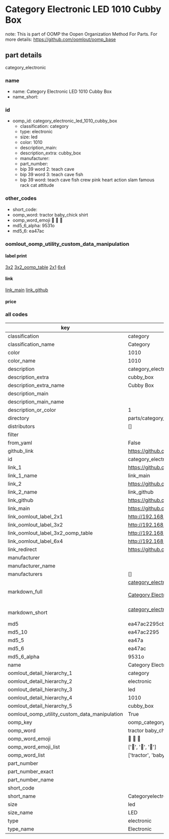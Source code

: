 # Category Electronic LED 1010 Cubby Box  

note: This is part of OOMP the Oopen Organization Method For Parts. For more details: https://github.com/oomlout/oomp_base

##  part details
  



category_electronic



### name
* name: Category Electronic LED 1010 Cubby Box
* name_short: 
### id
* oomp_id: category_electronic_led_1010_cubby_box
  * classification: category
  * type: electronic
  * size: led
  * color: 1010
  * description_main: 
  * description_extra: cubby_box
  * manufacturer: 
  * part_number: 
  * bip 39 word 2: teach cave
  * bip 39 word 3: teach cave fish
  * bip 39 word: teach cave fish crew pink heart action slam famous rack cat attitude

### other_codes
* short_code: 
* oomp_word: tractor baby_chick shirt
* oomp_word_emoji :tractor: :baby_chick: :shirt:
* md5_6_alpha: 9531o
* md5_6: ea47ac






### oomlout_oomp_utility_custom_data_manipulation
#### label print
[3x2](http://192.168.1.245:1112/?label=oomp%209531o)
[3x2_oomp_table](http://192.168.1.108:1112/?label=oomp%209531o)
[2x1](http://192.168.1.242:1112/?label=oomp%209531o)
[6x4](http://192.168.1.55:1112/?label=oomp%209531o)    

#### link

[link_main](https://github.com/oomlout/oomlout_oomp_version_1_messy/tree/main/parts/category_electronic_led_1010_cubby_box) [link_github](https://github.com/oomlout/oomlout_oomp_version_1_messy/tree/main/parts/category_electronic_led_1010_cubby_box)                             

#### price







### all codes 
| key | value |  
| --- | --- |  
| classification | category |  
| classification_name | Category |  
| color | 1010 |  
| color_name | 1010 |  
| description | category_electronic |  
| description_extra | cubby_box |  
| description_extra_name | Cubby Box |  
| description_main |  |  
| description_main_name |  |  
| description_or_color | 1  |  
| directory | parts/category_electronic_led_1010_cubby_box |  
| distributors | [] |  
| filter |  |  
| from_yaml | False |  
| github_link | https://github.com/oomlout/oomlout_oomp_part_src/tree/main/parts/category_electronic_led_1010_cubby_box |  
| id | category_electronic_led_1010_cubby_box |  
| link_1 | https://github.com/oomlout/oomlout_oomp_version_1_messy/tree/main/parts/category_electronic_led_1010_cubby_box |  
| link_1_name | link_main |  
| link_2 | https://github.com/oomlout/oomlout_oomp_version_1_messy/tree/main/parts/category_electronic_led_1010_cubby_box |  
| link_2_name | link_github |  
| link_github | https://github.com/oomlout/oomlout_oomp_version_1_messy/tree/main/parts/category_electronic_led_1010_cubby_box |  
| link_main | https://github.com/oomlout/oomlout_oomp_version_1_messy/tree/main/parts/category_electronic_led_1010_cubby_box |  
| link_oomlout_label_2x1 | http://192.168.1.242:1112/?label=oomp%209531o |  
| link_oomlout_label_3x2 | http://192.168.1.245:1112/?label=oomp%209531o |  
| link_oomlout_label_3x2_oomp_table | http://192.168.1.108:1112/?label=oomp%209531o |  
| link_oomlout_label_6x4 | http://192.168.1.55:1112/?label=oomp%209531o |  
| link_redirect | https://github.com/oomlout/oomlout_oomp_version_1_messy/tree/main/parts/category_electronic_led_1010_cubby_box |  
| manufacturer |  |  
| manufacturer_name |  |  
| manufacturers | [] |  
| markdown_full | [category_electronic_led_1010_cubby_box](none)<br>[](none)<br>[Category Electronic Led 1010 Cubby Box](none)<br><br> |  
| markdown_short | [category_electronic_led_1010_cubby_box](none)<br><br> |  
| md5 | ea47ac2295cb0051a9528334af4936f4 |  
| md5_10 | ea47ac2295 |  
| md5_5 | ea47a |  
| md5_6 | ea47ac |  
| md5_6_alpha | 9531o |  
| name | Category Electronic LED 1010 Cubby Box |  
| oomlout_detail_hierarchy_1 | category |  
| oomlout_detail_hierarchy_2 | electronic |  
| oomlout_detail_hierarchy_3 | led |  
| oomlout_detail_hierarchy_4 | 1010 |  
| oomlout_detail_hierarchy_5 | cubby_box |  
| oomlout_oomp_utility_custom_data_manipulation | True |  
| oomp_key | oomp_category_electronic_led_1010_cubby_box |  
| oomp_word | tractor baby_chick shirt |  
| oomp_word_emoji | :tractor: :baby_chick: :shirt: |  
| oomp_word_emoji_list | [':tractor:', ':baby_chick:', ':shirt:'] |  
| oomp_word_list | ['tractor', 'baby_chick', 'shirt'] |  
| part_number |  |  
| part_number_exact |  |  
| part_number_name |  |  
| short_code |  |  
| short_name | Categoryelectronic |  
| size | led |  
| size_name | LED |  
| type | electronic |  
| type_name | Electronic |  
